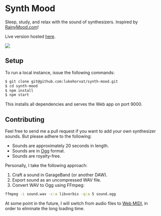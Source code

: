 # Synth Mood

Sleep, study, and relax with the sound of synthesizers. Inspired by [RainyMood.com](http://rainymood.com)!

Live version hosted [here](https://synth.js.org).

![](https://i.imgur.com/YNpOpz9.gif)

## Setup

To run a local instance, issue the following commands:

```bash
$ git clone git@github.com:lukehorvat/synth-mood.git
$ cd synth-mood
$ npm install
$ npm start
```

This installs all dependencies and serves the Web app on port 9000.

## Contributing

Feel free to send me a pull request if you want to add your own synthesizer sounds. But please adhere to the following:

- Sounds are approximately 20 seconds in length.
- Sounds are in [Ogg](https://en.wikipedia.org/wiki/Ogg) format.
- Sounds are royalty-free.

Personally, I take the following approach:

1. Craft a sound in GarageBand (or another DAW).
2. Export sound as an uncompressed WAV file.
3. Convert WAV to Ogg using FFmpeg:

  ```bash
  ffmpeg -i sound.wav -c:a libvorbis -q:a 5 sound.ogg
  ```

At some point in the future, I will switch from audio files to [Web MIDI](https://www.w3.org/TR/webmidi/), in order to eliminate the long loading time.

